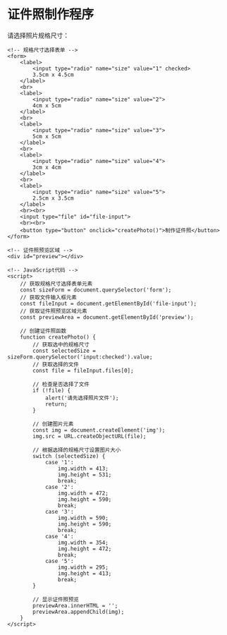 <!DOCTYPE html>
<html>
<head>
	<meta charset="UTF-8">
	<title>证件照制作程序</title>
</head>
<body>
	<h1>证件照制作程序</h1>
	<p>请选择照片规格尺寸：</p>

	<!-- 规格尺寸选择表单 -->
	<form>
		<label>
			<input type="radio" name="size" value="1" checked>
			3.5cm x 4.5cm
		</label>
		<br>
		<label>
			<input type="radio" name="size" value="2">
			4cm x 5cm
		</label>
		<br>
		<label>
			<input type="radio" name="size" value="3">
			5cm x 5cm
		</label>
		<br>
		<label>
			<input type="radio" name="size" value="4">
			3cm x 4cm
		</label>
		<br>
		<label>
			<input type="radio" name="size" value="5">
			2.5cm x 3.5cm
		</label>
		<br><br>
		<input type="file" id="file-input">
		<br><br>
		<button type="button" onclick="createPhoto()">制作证件照</button>
	</form>

	<!-- 证件照预览区域 -->
	<div id="preview"></div>

	<!-- JavaScript代码 -->
	<script>
		// 获取规格尺寸选择表单元素
		const sizeForm = document.querySelector('form');
		// 获取文件输入框元素
		const fileInput = document.getElementById('file-input');
		// 获取证件照预览区域元素
		const previewArea = document.getElementById('preview');

		// 创建证件照函数
		function createPhoto() {
			// 获取选中的规格尺寸
			const selectedSize = sizeForm.querySelector('input:checked').value;
			// 获取选择的文件
			const file = fileInput.files[0];

			// 检查是否选择了文件
			if (!file) {
				alert('请先选择照片文件');
				return;
			}

			// 创建图片元素
			const img = document.createElement('img');
			img.src = URL.createObjectURL(file);

			// 根据选择的规格尺寸设置图片大小
			switch (selectedSize) {
				case '1':
					img.width = 413;
					img.height = 531;
					break;
				case '2':
					img.width = 472;
					img.height = 590;
					break;
				case '3':
					img.width = 590;
					img.height = 590;
					break;
				case '4':
					img.width = 354;
					img.height = 472;
					break;
				case '5':
					img.width = 295;
					img.height = 413;
					break;
			}

			// 显示证件照预览
			previewArea.innerHTML = '';
			previewArea.appendChild(img);
		}
	</script>
</body>
</html>

